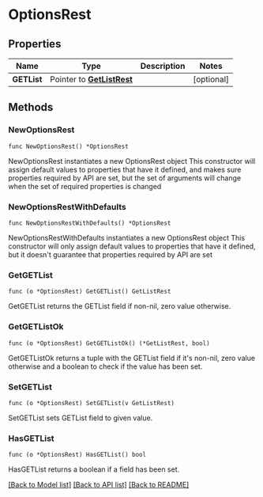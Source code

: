 # OptionsRest

## Properties

Name | Type | Description | Notes
------------ | ------------- | ------------- | -------------
**GETList** | Pointer to [**GetListRest**](GetListRest.md) |  | [optional] 

## Methods

### NewOptionsRest

`func NewOptionsRest() *OptionsRest`

NewOptionsRest instantiates a new OptionsRest object
This constructor will assign default values to properties that have it defined,
and makes sure properties required by API are set, but the set of arguments
will change when the set of required properties is changed

### NewOptionsRestWithDefaults

`func NewOptionsRestWithDefaults() *OptionsRest`

NewOptionsRestWithDefaults instantiates a new OptionsRest object
This constructor will only assign default values to properties that have it defined,
but it doesn't guarantee that properties required by API are set

### GetGETList

`func (o *OptionsRest) GetGETList() GetListRest`

GetGETList returns the GETList field if non-nil, zero value otherwise.

### GetGETListOk

`func (o *OptionsRest) GetGETListOk() (*GetListRest, bool)`

GetGETListOk returns a tuple with the GETList field if it's non-nil, zero value otherwise
and a boolean to check if the value has been set.

### SetGETList

`func (o *OptionsRest) SetGETList(v GetListRest)`

SetGETList sets GETList field to given value.

### HasGETList

`func (o *OptionsRest) HasGETList() bool`

HasGETList returns a boolean if a field has been set.


[[Back to Model list]](../README.md#documentation-for-models) [[Back to API list]](../README.md#documentation-for-api-endpoints) [[Back to README]](../README.md)


